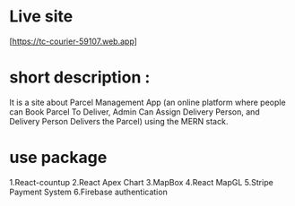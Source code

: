# Live site 
[https://tc-courier-59107.web.app]

# short description :
It is a site about  Parcel Management App (an online platform where people
can Book Parcel To Deliver, Admin Can Assign Delivery Person, and Delivery Person
Delivers the Parcel) using the MERN stack.

# use package 

1.React-countup
2.React Apex Chart
3.MapBox 
4.React MapGL 
5.Stripe Payment System
6.Firebase authentication



